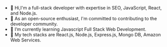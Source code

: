 - 👋 Hi,I'm a full-stack developer with expertise in SEO, JavaScript, React, and Node.js. 
- 👀 As an open-source enthusiast, I'm committed to contributing to the developer community. 
- 🌱 I’m currently learning Javascript Full Stack Web Development.
- 💞️ My tech stacks are React.js, Node.js, Express.js, Mongo DB, Amazon Web Services.

<!---
bakkeshks/bakkeshks is a ✨ special ✨ repository because its `README.md` (this file) appears on your GitHub profile.
You can click the Preview link to take a look at your changes.
--->
